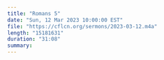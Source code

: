 ```yaml
---
title: "Romans 5"
date: "Sun, 12 Mar 2023 10:00:00 EST"
file: "https://cflcn.org/sermons/2023-03-12.m4a"
length: "15181631"
duration: "31:08"
summary: 
---
```

